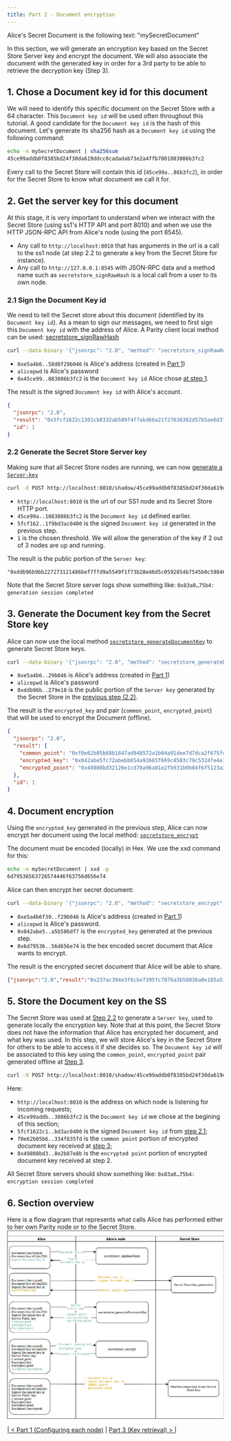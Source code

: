 ```yaml
---
title: Part 2 - Document encryption
---
```



Alice's Secret Document is the following text: "mySecretDocument"

In this section, we will generate an encryption key based on the Secret Store  Server key and encrypt the document. We will also associate the document with the generated key in order for a 3rd party to be able to retrieve the decryption key (Step 3). 

## 1. Chose a Document key id for this document

We will need to identify this specific document on the Secret Store with a 64 character. This `Document key id` will be used often throughout this tutorial. A good candidate for the `Document key id` is the hash of this document. Let's generate its sha256 hash as a `Document key id` using the following command:
```bash 
echo -n mySecretDocument | sha256sum
45ce99addb0f8385bd24f30da619ddcc0cadadab73e2a4ffb7801083086b3fc2
```

Every call to the Secret Store will contain this id (`45ce99a..86b3fc2`), in order for the Secret Store to know what document we call it for.

## 2. Get the server key for this document

At this stage, it is very important to understand when we interact with the Secret Store (using ss1's HTTP API and port 8010) and when we use the HTTP JSON-RPC API from Alice's node (using the port 8545).
- Any call to `http://localhost:8010` that has arguments in the url is a call to the ss1 node (at step 2.2 to generate a key from the Secret Store for instance).
- Any call to `http://127.0.0.1:8545` with JSON-RPC data and a method name such as `secretstore_signRawHash` is a local call from a user to its own node.

### 2.1 Sign the Document Key id

We need to tell the Secret store about this document (identified by its `Document key id`). As a mean to sign our messages, we need to first sign this `Document key id` with the address of Alice.
A Parity client local method can be used:  [secretstore_signRawHash](https://wiki.parity.io/JSONRPC-secretstore-module.html#secretstore_signrawhash00a329c0648769A73afAc7F9381E08FB43dBEA72)
```bash
curl --data-binary '{"jsonrpc": "2.0", "method": "secretstore_signRawHash", "params": ["0xe5a4b6f39b4c3e7203ca8caeecbad58d8f29b046", "alicepwd", "0x45ce99addb0f8385bd24f30da619ddcc0cadadab73e2a4ffb7801083086b3fc2"], "id":1 }' -H 'content-type: application/json' http://127.0.0.1:8545/
```
- `0xe5a4b6..58d8f29b046` is Alice's address (created in [Part 1](Secret-Store-Tutorial-1))
- `alicepwd` is Alice's password
- `0x45ce99..083086b3fc2` is the `Document key id` Alice chose [at step 1](#1-chose-a-document-key-id-for-this-document).

The result is the signed `Document key id` with Alice's account.
```json
{
  "jsonrpc": "2.0",
  "result": "0x5fcf1622c1301cb8332ab589f4f7abd66a21f27636382d57b5ae6d376bab010a2e47c4ad027c96e8e41660d29292c2844454f212b36a7834b64be71f9bd3ac0400",
  "id": 1
}
```

### 2.2 Generate the Secret Store Server key 

Making sure that all Secret Store nodes are running, we can now [generate a `Server-key`](https://wiki.parity.io/Secret-Store.html#server-key-generation-session)

```bash
curl -X POST http://localhost:8010/shadow/45ce99addb0f8385bd24f30da619ddcc0cadadab73e2a4ffb7801083086b3fc2/5fcf1622c1301cb8332ab589f4f7abd66a21f27636382d57b5ae6d376bab010a2e47c4ad027c96e8e41660d29292c2844454f212b36a7834b64be71f9bd3ac0400/1
```
- `http://localhost:8010` is the url of our SS1 node and its Secret Store HTTP port.
- `45ce99a..1083086b3fc2` is the `Document key id` defined earlier.
- `5fcf162..1f9bd3ac0400` is the signed `Document key id` generated in the previous step.
- `1` is the chosen threshold. We will allow the generation of the key if 2 out of 3 nodes are up and running.

The result is the public portion of the `Server key`:
```
"0xddb96b9bb227273121486bef7ffd9a5549f1f73b28e46d5c0592854b7545b0c59846eecd84e7180dec60fe673168d5e789eda21438030eee56dbaaa5b2279e10"
```

Note that the Secret Store server logs show something like:
`0x83a0…75b4: generation session completed`

## 3. Generate the Document key from the Secret Store key 
Alice can now use the local method [`secretstore_generateDocumentKey`](https://wiki.parity.io/JSONRPC-secretstore-module#secretstore_generatedocumentkey) to generate Secret Store keys.

```bash
curl --data-binary '{"jsonrpc": "2.0", "method": "secretstore_generateDocumentKey", "params": ["0xe5a4b6f39b4c3e7203ca8caeecbad58d8f29b046", "alicepwd","0xddb96b9bb227273121486bef7ffd9a5549f1f73b28e46d5c0592854b7545b0c59846eecd84e7180dec60fe673168d5e789eda21438030eee56dbaaa5b2279e10"], "id":1 }' -H 'content-type: application/json' http://127.0.0.1:8545/
```
- `0xe5a4b6..29b046` is Alice's address (created in [Part 1](Secret-Store-Tutorial-1))
- `alicepwd` is Alice's password
- `0xddb96b..279e10` is the public portion of the `Server key` generated by the Secret Store in the [previous step (2.2)](#22-generate-the-secret-store-key).

The result is the `encrypted_key` and pair (`common_point`,  `encrypted_point`) that will be used to encrypt the Document (offline).
```json
{
  "jsonrpc": "2.0",
  "result": {
    "common_point": "0xf0e62b05b68b1847ad948572a1b04a91dee7d7dca2f675fd00c136eb706d491604e0322bb954620dc9145c54729e7b484c0b17a7bda64a1d2392007334f835fd",
    "encrypted_key": "0x042abe5fc72abebb654a92665f669c4503c79c5324fe4e143bf6c5ca3c738352bbc9e5d48e10f55651df8f77af1a4670278c5fc16574b08f3fff0dc8e5e35ab6b305f56d3ba6b8a9b92a8229578f350ac9a180a1eea25367ca0f6feb74dbf2dc5a69e895c99210d7d608320b76a8f736014783babeb405a8aeedb7536a130bc861d74364a388f95d91a48871427932dce5784e9c817971dcca5ad88cb222a3d4dc804f6efdd0193fa1e331382a5b586df7",
    "encrypted_point": "0x49808bd32126e1cd78a96a01e2fb931b0b04f6f5123a3f2fd42e20eaa1aac83a157f7ad4be57518137d51d05a47341bd04b6f873dcd00ac533e783f8e2b87e8b"
  },
  "id": 1
}
```

## 4. Document encryption
Using the  `encrypted_key`  generated in the previous step, Alice can now encrypt her document using the local method: [`secretstore_encrypt`](https://wiki.parity.io/JSONRPC-secretstore-module#secretstore_encrypt)

The document must be encoded (locally) in Hex. We use the xxd command for this:
```bash
echo -n mySecretDocument | xxd -p
6d79536563726574446f63756d656e74
```
Alice can then encrypt her secret document:
```bash
curl --data-binary '{"jsonrpc": "2.0", "method": "secretstore_encrypt", "params": ["0xe5a4b6f39b4c3e7203ca8caeecbad58d8f29b046", "alicepwd", "0x042abe5fc72abebb654a92665f669c4503c79c5324fe4e143bf6c5ca3c738352bbc9e5d48e10f55651df8f77af1a4670278c5fc16574b08f3fff0dc8e5e35ab6b305f56d3ba6b8a9b92a8229578f350ac9a180a1eea25367ca0f6feb74dbf2dc5a69e895c99210d7d608320b76a8f736014783babeb405a8aeedb7536a130bc861d74364a388f95d91a48871427932dce5784e9c817971dcca5ad88cb222a3d4dc804f6efdd0193fa1e331382a5b586df7", "0x6d79536563726574446f63756d656e74"], "id":1 }' -H 'content-type: application/json' http://127.0.0.1:8545/
```
- `0xe5a4b6f39..f29b046` is Alice's address (created in [Part 1](Secret-Store-Tutorial-1))
- `alicepwd` is Alice's password.
- `0x042abe5..a5b586df7` is the `encrypted_key` generated at the previous step.
- `0x6d79536..56d656e74` is the hex encoded secret document that Alice wants to encrypt.


The result is the encrypted secret document that Alice will be able to share.
```json
{"jsonrpc":"2.0","result":"0x237ac394e3f6cbe7395fc7076a3b58036a0e185a519e41b35a87ba73679cc1bb","id":1}
```


## 5. Store the Document key on the SS

The Secret Store was used at [Step 2.2](#22-generate-the-secret-store-key) to generate a `Server key`, used to generate locally the encryption key. Note that at this point, the Secret Store does not have the information that Alice has encrypted her document, and what key was used. In this step, we will store Alice's key in the Secret Store for others to be able to access it if she decides so.
The  `Document key id`  will be associated to this key using the `common_point`,  `encrypted_point` pair generated offline at [Step 3](#3-generate-the-document-key-from-the-secret-store-key).

```bash
curl -X POST http://localhost:8010/shadow/45ce99addb0f8385bd24f30da619ddcc0cadadab73e2a4ffb7801083086b3fc2/5fcf1622c1301cb8332ab589f4f7abd66a21f27636382d57b5ae6d376bab010a2e47c4ad027c96e8e41660d29292c2844454f212b36a7834b64be71f9bd3ac0400/f0e62b05b68b1847ad948572a1b04a91dee7d7dca2f675fd00c136eb706d491604e0322bb954620dc9145c54729e7b484c0b17a7bda64a1d2392007334f835fd/49808bd32126e1cd78a96a01e2fb931b0b04f6f5123a3f2fd42e20eaa1aac83a157f7ad4be57518137d51d05a47341bd04b6f873dcd00ac533e783f8e2b87e8b
```

Here:

-   `http://localhost:8010` is the address on which node is listening for incoming requests;
-   `45ce99addb..3086b3fc2` is the `Document key id` we chose at the begining of this section;
-   `5fcf1622c1..bd3ac0400` is the signed `Document key id` from [step 2.1](#21-sign-the-document-key-id);
-   `f0e62b05b6..334f835fd` is the `common point` portion of encrypted document key received at [step 3](#3-generate-the-document-key-from-the-secret-store-key);
-   `0x49808bd3..8e2b87e8b` is the `encrypted point` portion of encrypted document key received at step 2.

All Secret Store servers should show something like:
`0x83a0…75b4: encryption session completed`

## 6. Section overview

Here is a flow diagram that represents what calls Alice has performed either to her own Parity node or to the Secret Store.
![system overview](images/ss-overview-2.jpg)


|[ < Part 1 (Configuring each node)](Secret-Store-Tutorial-1.md) | [ Part 3 (Key retrieval) > ](Secret-Store-Tutorial-3.md)|

